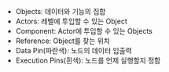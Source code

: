 - Objects: 데이터와 기능의 집합
- Actors: 레벨에 투입할 수 있는 Object
- Component: Actor에 투입할 수 있는 Objects
- Reference: Object를 찾는 위치
- Data Pin(파란색): 노드의 데이터 입출력
- Execution Pins(흰색): 노드를 언제 실행할지 정함